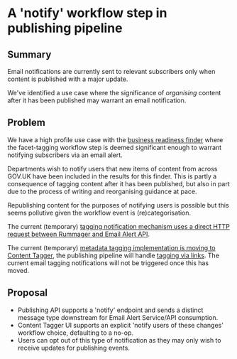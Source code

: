 # A 'notify' workflow step in publishing pipeline

## Summary

Email notifications are currently sent to relevant subscribers only when content is published with a major update.

We've identified a use case where the significance of _organising_ content after it has been published may warrant an email notification.

## Problem

We have a high profile use case with the [business readiness finder](https://www.gov.uk/find-eu-exit-guidance-business) where the facet-tagging workflow step is deemed significant enough to warrant notifying subscribers via an email alert.

Departments wish to notify users that new items of content from across GOV.UK have been included in the results for this finder. This is partly a consequence of tagging content after it has been published, but also in part due to the process of writing and reorganising guidance at pace.

Republishing content for the purposes of notifying users is possible but this seems pollutive given the workflow event is (re)categorisation.

The current (temporary) [tagging notification mechanism uses a direct HTTP request between Rummager and Email Alert API](https://github.com/alphagov/rummager/blob/master/lib/indexer/workers/metadata_tagger_notification_worker.rb#L11-L20).

The current (temporary) [metadata tagging implementation is moving to Content Tagger](https://github.com/alphagov/content-tagger/pull/884), the publishing pipeline will handle [tagging via links](https://github.com/alphagov/govuk-content-schemas/commit/071731cb08e8c9c8956a70769748c979f762cf44).
The current email tagging notifications will not be triggered once this has moved.

## Proposal

- Publishing API supports a 'notify' endpoint and sends a distinct message type downstream for Email Alert Service/API consumption.
- Content Tagger UI supports an explicit 'notify users of these changes' workflow choice, defaulting to a no-op.
- Users can opt out of this type of notification as they may only wish to receive updates for publishing events.

